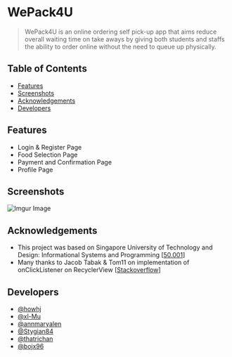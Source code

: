 # WePack4U

> WePack4U is an online ordering self pick-up app that aims reduce overall waiting time on take aways by giving both students and staffs the ability to order online without the need to queue up physically. 

## Table of Contents
* [Features](#features)
* [Screenshots](#screenshots)
* [Acknowledgements](#acknowledgements)
* [Developers](#developers)

## Features
- Login & Register Page
- Food Selection Page
- Payment and Confirmation Page
- Profile Page

## Screenshots
![Imgur Image](https://imgur.com/BYRTwnw.jpg)

## Acknowledgements
- This project was based on Singapore University of Technology and Design: Informational Systems and Programming [[50.001](https://istd.sutd.edu.sg/undergraduate/courses/50001-information-systems-programming)]
- Many thanks to Jacob Tabak & Tom11 on implementation of onClickListener on RecyclerView [[Stackoverflow](https://stackoverflow.com/questions/24471109/recyclerview-onclick)]

## Developers
- [@howhj](https://github.com/howhj)
- [@xl-Mu](https://github.com/xl-Mu)
- [@annmaryalen](https://github.com/annmaryalen)
- [@Stygian84](https://github.com/Stygian84)
- [@thatrichan](https://github.com/thatrichan)
- [@bojx96](https://github.com/bojx96)
